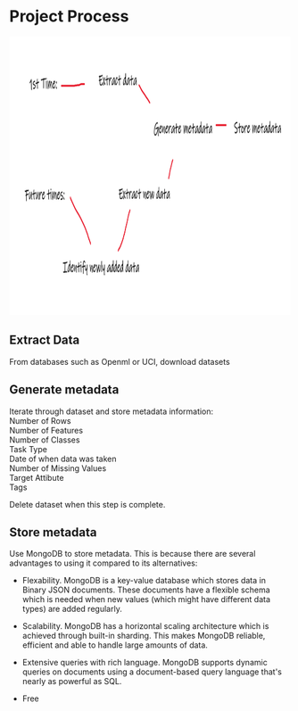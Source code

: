 # Project Process

<img src="Metadata project architecture.png" style="height: 500px; width:1000px;"/>

## Extract Data

From databases such as Openml or UCI, download datasets

## Generate metadata

Iterate through dataset and store metadata information:  
Number of Rows  
Number of Features  
Number of Classes  
Task Type  
Date of when data was taken  
Number of Missing Values  
Target Attibute  
Tags 

Delete dataset when this step is complete.


## Store metadata

Use MongoDB to store metadata. This is because there are several advantages to using it compared to its alternatives:  
- Flexability. MongoDB is a key-value database which stores data in Binary JSON documents. These documents have a flexible schema which is needed when new values (which might have different data types) are added regularly.
- Scalability. MongoDB has a horizontal scaling architecture which is achieved through built-in sharding. This makes MongoDB reliable, efficient and able to handle large amounts of data.
  
- Extensive queries with rich language. MongoDB supports dynamic queries on documents using a document-based query language that's nearly as powerful as SQL.

- Free





